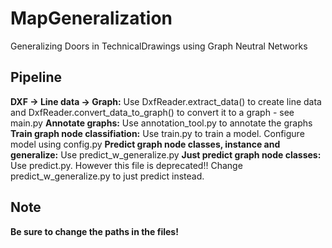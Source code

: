# MapGeneralization
Generalizing Doors in TechnicalDrawings using Graph Neutral Networks

## Pipeline
**DXF -> Line data -> Graph:** Use DxfReader.extract_data() to create line data and DxfReader.convert_data_to_graph() to convert it to a graph - see main.py
**Annotate graphs:** Use annotation_tool.py to annotate the graphs  
**Train graph node classifiation:** Use train.py to train a model. Configure model using config.py
**Predict graph node classes, instance and generalize:** Use predict_w_generalize.py
**Just predict graph node classes:** Use predict.py. However this file is deprecated!! Change predict_w_generalize.py to just predict instead.

## Note
**Be sure to change the paths in the files!**
